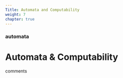 ```yaml
---
Title: Automata and Computability
weight: 7
chapter: true
---
```


### automata

# Automata & Computability 

comments

